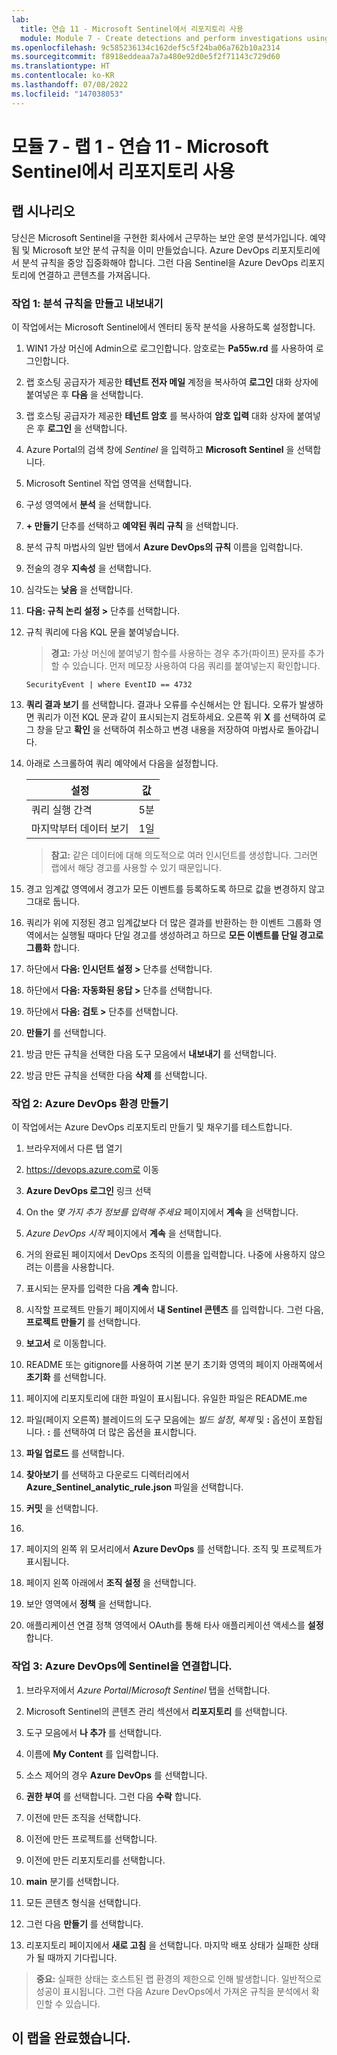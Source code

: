 ```yaml
---
lab:
  title: 연습 11 - Microsoft Sentinel에서 리포지토리 사용
  module: Module 7 - Create detections and perform investigations using Microsoft Sentinel
ms.openlocfilehash: 9c585236134c162def5c5f24ba06a762b10a2314
ms.sourcegitcommit: f8918eddeaa7a7a480e92d0e5f2f71143c729d60
ms.translationtype: HT
ms.contentlocale: ko-KR
ms.lasthandoff: 07/08/2022
ms.locfileid: "147038053"
---
```

# <a name="module-7---lab-1---exercise-11---use-repositories-in-microsoft-sentinel"></a>모듈 7 - 랩 1 - 연습 11 - Microsoft Sentinel에서 리포지토리 사용

## <a name="lab-scenario"></a>랩 시나리오

당신은 Microsoft Sentinel을 구현한 회사에서 근무하는 보안 운영 분석가입니다. 예약됨 및 Microsoft 보안 분석 규칙을 이미 만들었습니다.  Azure DevOps 리포지토리에서 분석 규칙을 중앙 집중화해야 합니다.  그런 다음 Sentinel을 Azure DevOps 리포지토리에 연결하고 콘텐츠를 가져옵니다. 


### <a name="task-1-create-and-export-an-analytical-rule"></a>작업 1: 분석 규칙을 만들고 내보내기

이 작업에서는 Microsoft Sentinel에서 엔터티 동작 분석을 사용하도록 설정합니다.

1. WIN1 가상 머신에 Admin으로 로그인합니다. 암호로는 **Pa55w.rd** 를 사용하여 로그인합니다.  

1. 랩 호스팅 공급자가 제공한 **테넌트 전자 메일** 계정을 복사하여 **로그인** 대화 상자에 붙여넣은 후 **다음** 을 선택합니다.

1. 랩 호스팅 공급자가 제공한 **테넌트 암호** 를 복사하여 **암호 입력** 대화 상자에 붙여넣은 후 **로그인** 을 선택합니다.

1. Azure Portal의 검색 창에 *Sentinel* 을 입력하고 **Microsoft Sentinel** 을 선택합니다.

1. Microsoft Sentinel 작업 영역을 선택합니다.

1. 구성 영역에서 **분석** 을 선택합니다.

1. **+ 만들기** 단추를 선택하고 **예약된 쿼리 규칙** 을 선택합니다.

1. 분석 규칙 마법사의 일반 탭에서 **Azure DevOps의 규칙** 이름을 입력합니다.

1. 전술의 경우 **지속성** 을 선택합니다.

1. 심각도는 **낮음** 을 선택합니다.

1. **다음: 규칙 논리 설정 >** 단추를 선택합니다.

1. 규칙 쿼리에 다음 KQL 문을 붙여넣습니다.

    >**경고:** 가상 머신에 붙여넣기 함수를 사용하는 경우 추가(파이프) 문자를 추가할 수 있습니다. 먼저 메모장 사용하여 다음 쿼리를 붙여넣는지 확인합니다.

    ```KQL
    SecurityEvent | where EventID == 4732
    ```

1. **쿼리 결과 보기** 를 선택합니다. 결과나 오류를 수신해서는 안 됩니다. 오류가 발생하면 쿼리가 이전 KQL 문과 같이 표시되는지 검토하세요. 오른쪽 위 **X** 를 선택하여 로그 창을 닫고 **확인** 을 선택하여 취소하고 변경 내용을 저장하여 마법사로 돌아갑니다.


1. 아래로 스크롤하여 쿼리 예약에서 다음을 설정합니다.

    |설정|값|
    |---|---|
    |쿼리 실행 간격|5분|
    |마지막부터 데이터 보기|1일|

    >**참고:** 같은 데이터에 대해 의도적으로 여러 인시던트를 생성합니다. 그러면 랩에서 해당 경고를 사용할 수 있기 때문입니다.

1. 경고 임계값 영역에서 경고가 모든 이벤트를 등록하도록 하므로 값을 변경하지 않고 그대로 둡니다.

1. 쿼리가 위에 지정된 경고 임계값보다 더 많은 결과를 반환하는 한 이벤트 그룹화 영역에서는 실행될 때마다 단일 경고를 생성하려고 하므로 **모든 이벤트를 단일 경고로 그룹화** 합니다.

1. 하단에서 **다음: 인시던트 설정 >** 단추를 선택합니다. 

1. 하단에서 **다음: 자동화된 응답 >** 단추를 선택합니다.

1. 하단에서 **다음: 검토 >** 단추를 선택합니다.
 
1. **만들기** 를 선택합니다.

1. 방금 만든 규칙을 선택한 다음 도구 모음에서 **내보내기** 를 선택합니다.

1. 방금 만든 규칙을 선택한 다음 **삭제** 를 선택합니다.

### <a name="task-2-create-our-azure-devops-environment"></a>작업 2: Azure DevOps 환경 만들기

이 작업에서는 Azure DevOps 리포지토리 만들기 및 채우기를 테스트합니다.

1. 브라우저에서 다른 탭 열기
1. https://devops.azure.com로 이동
1. **Azure DevOps 로그인** 링크 선택
1. On the *몇 가지 추가 정보를 입력해 주세요* 페이지에서 **계속** 을 선택합니다.
1. *Azure DevOps 시작* 페이지에서 **계속** 을 선택합니다.
1. 거의 완료된 페이지에서 DevOps 조직의 이름을 입력합니다.  나중에 사용하지 않으려는 이름을 사용합니다.  

1. 표시되는 문자를 입력한 다음 **계속** 합니다.
1. 시작할 프로젝트 만들기 페이지에서 **내 Sentinel 콘텐츠** 를 입력합니다. 그런 다음, **프로젝트 만들기** 를 선택합니다.
1. **보고서** 로 이동합니다.
1. README 또는 gitignore를 사용하여 기본 분기 초기화 영역의 페이지 아래쪽에서 **초기화** 를 선택합니다.
1. 페이지에 리포지토리에 대한 파일이 표시됩니다.  유일한 파일은 README.me
1. 파일(페이지 오른쪽) 블레이드의 도구 모음에는 *빌드 설정*, *복제* 및 **:** 옵션이 포함됩니다.  **:** 를 선택하여 더 많은 옵션을 표시합니다.
1. **파일 업로드** 를 선택합니다.
1. **찾아보기** 를 선택하고 다운로드 디렉터리에서 **Azure_Sentinel_analytic_rule.json** 파일을 선택합니다.
1. **커밋** 을 선택합니다.
1. 
1. 페이지의 왼쪽 위 모서리에서 **Azure DevOps** 를 선택합니다.  조직 및 프로젝트가 표시됩니다.
1. 페이지 왼쪽 아래에서 **조직 설정** 을 선택합니다.
1. 보안 영역에서 **정책** 을 선택합니다.
1. 애플리케이션 연결 정책 영역에서 OAuth를 통해 타사 애플리케이션 액세스를 **설정** 합니다. 


### <a name="task-3-connect-sentinel-to-azure-devops"></a>작업 3: Azure DevOps에 Sentinel을 연결합니다.

1. 브라우저에서 *Azure Portal*/*Microsoft Sentinel* 탭을 선택합니다.
1. Microsoft Sentinel의 콘텐츠 관리 섹션에서 **리포지토리** 를 선택합니다.
1. 도구 모음에서 **나 추가** 를 선택합니다.
1. 이름에 **My Content** 를 입력합니다.
1. 소스 제어의 경우 **Azure DevOps** 를 선택합니다.
1. **권한 부여** 를 선택합니다.  그런 다음 **수락** 합니다.
1. 이전에 만든 조직을 선택합니다.
1. 이전에 만든 프로젝트를 선택합니다.
1. 이전에 만든 리포지토리를 선택합니다.
1. **main** 분기를 선택합니다.
1. 모든 콘텐츠 형식을 선택합니다.
1. 그런 다음 **만들기** 를 선택합니다.


1. 리포지토리 페이지에서 **새로 고침** 을 선택합니다.  마지막 배포 상태가 실패한 상태가 될 때까지 기다립니다.   

>**중요:** 실패한 상태는 호스트된 랩 환경의 제한으로 인해 발생합니다. 일반적으로 성공이 표시됩니다. 그런 다음 Azure DevOps에서 가져온 규칙을 분석에서 확인할 수 있습니다. 


## <a name="you-have-completed-the-lab"></a>이 랩을 완료했습니다.
